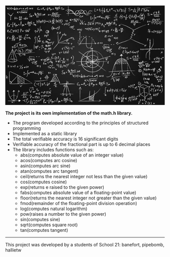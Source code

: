 ![MATH](./images/math.jpg)

**The project is its own implementation of the math.h library.**

* The program developed according to the principles of structured programming
* Implemented as a static library
* The total verifiable accuracy is 16 significant digits
* Verifiable accuracy of the fractional part is up to 6 decimal places
* The library includes functions such as:
  + abs(computes absolute value of an integer value)
  + acos(computes arc cosine)
  + asin(computes arc sine)
  + atan(computes arc tangent)
  + ceil(returns the nearest integer not less than the given value)
  + cos(computes cosine)
  + exp(returns e raised to the given power)
  + fabs(computes absolute value of a floating-point value)
  + floor(returns the nearest integer not greater than the given value)
  + fmod(remainder of the floating-point division operation)
  + log(computes natural logarithm)
  + pow(raises a number to the given power)
  + sin(computes sine)
  + sqrt(computes square root)
  + tan(computes tangent)

***

This project was developed by a students of School 21: banefort, pipebomb, hallietw